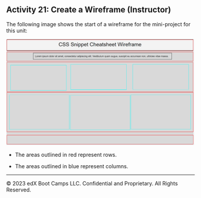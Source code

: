 ## Activity 21: Create a Wireframe (Instructor)

The following image shows the start of a wireframe for the mini-project for this unit:

![Example of an unfinished wireframe with its row and columns highlighted.](./assets/Images/01-unfinished-wireframe.png)

* The areas outlined in red represent rows.

* The areas outlined in blue represent columns.

---
© 2023 edX Boot Camps LLC. Confidential and Proprietary. All Rights Reserved.
